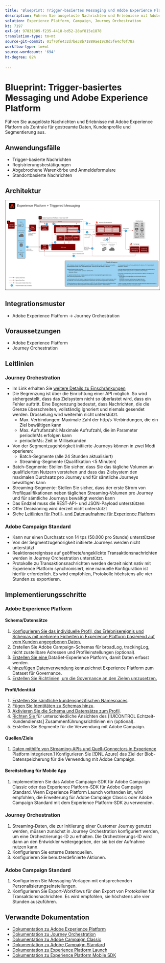```yaml
---
title: 'Blueprint: Trigger-basiertes Messaging und Adobe Experience Platform'
description: Führen Sie ausgelöste Nachrichten und Erlebnisse mit Adobe Experience Platform als Zentrale für gestreamte Daten, Kundenprofile und Segmentierung aus.
solution: Experience Platform, Campaign, Journey Orchestration
kt: 7197
exl-id: 97831309-f235-4418-bd52-28af815e1878
translation-type: tm+mt
source-git-commit: 01f70fe432d7be38b71889ae19c0d5fe4cf0f78a
workflow-type: tm+mt
source-wordcount: '694'
ht-degree: 82%

---
```


# Blueprint: Trigger-basiertes Messaging und Adobe Experience Platform

Führen Sie ausgelöste Nachrichten und Erlebnisse mit Adobe Experience Platform als Zentrale für gestreamte Daten, Kundenprofile und Segmentierung aus.

## Anwendungsfälle

* Trigger-basierte Nachrichten
* Registrierungsbestätigungen
* Abgebrochene Warenkörbe und Anmeldeformulare
* Standortbasierte Nachrichten

## Architektur

<img src="assets/triggered.svg" alt="Referenzarchitektur für Blueprint „Trigger-basiertes Messaging und Adobe Experience Platform“" style="border:1px solid #4a4a4a" />

## Integrationsmuster

* Adobe Experience Platform -> Journey Orchestration

## Voraussetzungen

* Adobe Experience Platform
* Journey Orchestration

## Leitlinien

### Journey Orchestration

* Im Link erhalten Sie [weitere Details zu Einschränkungen](https://experienceleague.adobe.com/docs/journeys/using/starting-with-journeys/limitations.html?lang=de#starting-with-journeys)
* Die Begrenzung ist über die Einrichtung einer API möglich. So wird sichergestellt, dass das Zielsystem nicht so überlastet wird, dass ein Fehler auftritt. Eine Begrenzung bedeutet, dass Nachrichten, die die Grenze überschreiten, vollständig ignoriert und niemals gesendet werden. Drosselung wird weiterhin nicht unterstützt.
   * Max. Verbindungen: Maximale Zahl der http/s-Verbindungen, die ein Ziel bewältigen kann
   * Max. Aufrufanzahl: Maximale Aufrufzahl, die im Parameter periodInMs erfolgen kann
   * periodInMs: Zeit in Millisekunden
* Von der Segmentzugehörigkeit initiierte Journeys können in zwei Modi operieren:
   * Batch-Segmente (alle 24 Stunden aktualisiert)
   * Streaming-Segmente (Qualifikation &lt;5 Minuten)
* Batch-Segmente: Stellen Sie sicher, dass Sie das tägliche Volumen an qualifizierten Nutzern verstehen und dass das Zielsystem den maximalen Durchsatz pro Journey und für sämtliche Journeys bewältigen kann
* Streaming-Segmente: Stellen Sie sicher, dass der erste Strom von Profilqualifikationen neben täglichen Streaming-Volumen pro Journey und für sämtliche Journeys bewältigt werden kann
* Das Endziel muss die REST-API- und JSON-Payload unterstützen
* Offer Decisioning wird derzeit nicht unterstützt
* Siehe [Leitlinien für Profil- und Datenaufnahme für Experience Platform](https://experienceleague.adobe.com/docs/experience-platform/profile/guardrails.html?lang=de)

### Adobe Campaign Standard

* Kann nur einen Durchsatz von 14 tps (50.000 pro Stunde) unterstützen
* Von der Segmentzugehörigkeit initiierte Journeys werden nicht unterstützt
* Reaktionsereignisse auf geöffnete/angeklickte Transaktionsnachrichten werden in Journey Orchestration unterstützt.
* Protokolle zu Transaktionsnachrichten werden derzeit nicht nativ mit Experience Platform synchronisiert, eine manuelle Konfiguration ist hierfür erforderlich. Es wird empfohlen, Protokolle höchstens alle vier Stunden zu exportieren.


## Implementierungsschritte

### Adobe Experience Platform

#### Schema/Datensätze

1. [Konfigurieren Sie das individuelle Profil, das Erlebnisereignis und Schemas mit mehreren Einheiten in Experience Platform basierend auf vom Kunden angegebenen Daten.](https://experienceleague.adobe.com/docs/platform-learn/tutorials/schemas/create-a-schema.html)
1. Erstellen Sie Adobe Campaign-Schemas für broadLog, trackingLog, nicht zustellbare Adressen und Profileinstellungen (optional).
1. [Erstellen Sie eine ](https://experienceleague.adobe.com/docs/platform-learn/tutorials/data-ingestion/create-datasets-and-ingest-data.html) DataSet-Experience Platform, damit Daten erfasst werden.
1. [hinzufügen Datenverwendung ](https://experienceleague.adobe.com/docs/platform-learn/tutorials/data-governance/classify-data-using-governance-labels.html) kennzeichnet Experience Platform zum Dataset für Governance.
1. [Erstellen Sie Richtlinien, um die Governance an den Zielen umzusetzen.](https://experienceleague.adobe.com/docs/platform-learn/tutorials/data-governance/create-data-usage-policies.html)

#### Profil/Identität

1. [Erstellen Sie sämtliche kundenspezifischen Namespaces](https://experienceleague.adobe.com/docs/platform-learn/tutorials/identities/label-ingest-and-verify-identity-data.html).
1. [Fügen Sie Identitäten zu Schemas hinzu](https://experienceleague.adobe.com/docs/platform-learn/tutorials/identities/label-ingest-and-verify-identity-data.html).
1. [Aktivieren Sie die Schema und Datensätze zum Profil](https://experienceleague.adobe.com/docs/platform-learn/tutorials/profiles/bring-data-into-the-real-time-customer-profile.html).
1. [Richten Sie ](https://experienceleague.adobe.com/docs/platform-learn/tutorials/profiles/create-merge-policies.html) für unterschiedliche Ansichten des  [!UICONTROL Echtzeit-Kundendiensts]  Zusammenführungsrichtlinien ein (optional).
1. Erstellen Sie Segmente für die Verwendung mit Adobe Campaign.

#### Quellen/Ziele

1. [Daten mithilfe von Streaming-APIs und Quell-Connectors in Experience ](https://experienceleague.adobe.com/?recommended=ExperiencePlatform-D-1-2020.1.dataingestion) Platform integrieren.1 Konfigurieren Sie  [!DNL Azure] das Ziel der Blob-Datenspeicherung für die Verwendung mit Adobe Campaign.

#### Bereitstellung für Mobile App

1. Implementieren Sie das Adobe Campaign-SDK für Adobe Campaign Classic oder das Experience Platform-SDK für Adobe Campaign Standard. Wenn Experience Platform Launch vorhanden ist, wird empfohlen, die Erweiterung für Adobe Campaign Classic oder Adobe Campaign Standard mit dem Experience Platform-SDK zu verwenden.


### Journey Orchestration

1. Streaming-Daten, die zur Initiierung einer Customer Journey genutzt werden, müssen zunächst in Journey Orchestration konfiguriert werden, um eine Orchestrierungs-ID zu erhalten. Die Orchestrierungs-ID wird dann an den Entwickler weitergegeben, der sie bei der Aufnahme nutzen kann.
1. Konfigurieren Sie externe Datenquellen.
1. Konfigurieren Sie benutzerdefinierte Aktionen.

### Adobe Campaign Standard

1. Konfigurieren Sie Messaging-Vorlagen mit entsprechenden Personalisierungseinstellungen.
1. Konfigurieren Sie Export-Workflows für den Export von Protokollen für Transaktionsnachrichten. Es wird empfohlen, sie höchstens alle vier Stunden auszuführen.


## Verwandte Dokumentation

* [Dokumentation zu Adobe Experience Platform](https://experienceleague.adobe.com/docs/experience-platform.html?lang=de)
* [Dokumentation zu Journey Orchestration](https://experienceleague.adobe.com/docs/journey-orchestration.html?lang=de)
* [Dokumentation zu Adobe Campaign Classic](https://experienceleague.adobe.com/docs/campaign-classic.html?lang=de)
* [Dokumentation zu Adobe Campaign Standard](https://experienceleague.adobe.com/docs/campaign-standard.html?lang=de)
* [Dokumentation zu Experience Platform Launch](https://experienceleague.adobe.com/docs/launch.html?lang=de)
* [Dokumentation zu Experience Platform Mobile SDK](https://experienceleague.adobe.com/docs/mobile.html?lang=de)
